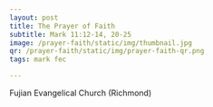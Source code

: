 ```yaml
---
layout: post
title: The Prayer of Faith
subtitle: Mark 11:12-14, 20-25
image: /prayer-faith/static/img/thumbnail.jpg
qr: /prayer-faith/static/img/prayer-faith-qr.png
tags: mark fec

---
```

Fujian Evangelical Church (Richmond)
